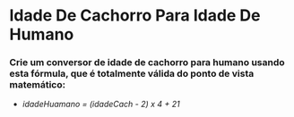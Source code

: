 # Idade De Cachorro Para Idade De Humano

### Crie um conversor de idade de cachorro para humano usando esta fórmula, que é totalmente válida do ponto de vista matemático:

- *idadeHuamano = (idadeCach - 2) x 4 + 21*
